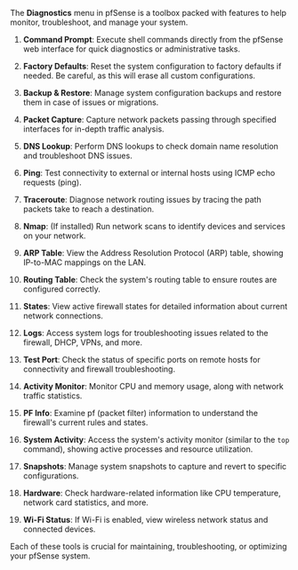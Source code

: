 The **Diagnostics** menu in pfSense is a toolbox packed with features to help monitor, troubleshoot, and manage your system.

1. **Command Prompt**: Execute shell commands directly from the pfSense web interface for quick diagnostics or administrative tasks.

2. **Factory Defaults**: Reset the system configuration to factory defaults if needed. Be careful, as this will erase all custom configurations.

3. **Backup & Restore**: Manage system configuration backups and restore them in case of issues or migrations.

4. **Packet Capture**: Capture network packets passing through specified interfaces for in-depth traffic analysis.

5. **DNS Lookup**: Perform DNS lookups to check domain name resolution and troubleshoot DNS issues.

6. **Ping**: Test connectivity to external or internal hosts using ICMP echo requests (ping).

7. **Traceroute**: Diagnose network routing issues by tracing the path packets take to reach a destination.

8. **Nmap**: (If installed) Run network scans to identify devices and services on your network.

9. **ARP Table**: View the Address Resolution Protocol (ARP) table, showing IP-to-MAC mappings on the LAN.

10. **Routing Table**: Check the system's routing table to ensure routes are configured correctly.

11. **States**: View active firewall states for detailed information about current network connections.

12. **Logs**: Access system logs for troubleshooting issues related to the firewall, DHCP, VPNs, and more.

13. **Test Port**: Check the status of specific ports on remote hosts for connectivity and firewall troubleshooting.

14. **Activity Monitor**: Monitor CPU and memory usage, along with network traffic statistics.

15. **PF Info**: Examine pf (packet filter) information to understand the firewall's current rules and states.

16. **System Activity**: Access the system's activity monitor (similar to the `top` command), showing active processes and resource utilization.

17. **Snapshots**: Manage system snapshots to capture and revert to specific configurations.

18. **Hardware**: Check hardware-related information like CPU temperature, network card statistics, and more.

19. **Wi-Fi Status**: If Wi-Fi is enabled, view wireless network status and connected devices.

Each of these tools is crucial for maintaining, troubleshooting, or optimizing your pfSense system.
